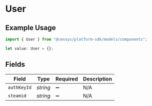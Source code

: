 # User

## Example Usage

```typescript
import { User } from "@censys/platform-sdk/models/components";

let value: User = {};
```

## Fields

| Field              | Type               | Required           | Description        |
| ------------------ | ------------------ | ------------------ | ------------------ |
| `authKeyId`        | *string*           | :heavy_minus_sign: | N/A                |
| `steamid`          | *string*           | :heavy_minus_sign: | N/A                |